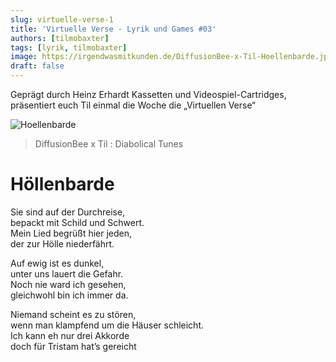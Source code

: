 ```yaml
---
slug: virtuelle-verse-1
title: 'Virtuelle Verse - Lyrik und Games #03'
authors: [tilmobaxter]
tags: [lyrik, tilmobaxter]
image: https://irgendwasmitkunden.de/DiffusionBee-x-Til-Hoellenbarde.jpg
draft: false
---
```


Geprägt durch Heinz Erhardt Kassetten und Videospiel-Cartridges, präsentiert euch Til einmal die Woche die „Virtuellen Verse“
<!--truncate-->

![Hoellenbarde](https://irgendwasmitkunden.de/DiffusionBee-x-Til-Hoellenbarde.jpg)
> DiffusionBee x Til : Diabolical Tunes

# Höllenbarde

Sie sind auf der Durchreise, <br/>
bepackt mit Schild und Schwert. <br/>
Mein Lied begrüßt hier jeden, <br/>
der zur Hölle niederfährt. <br/>

Auf ewig ist es dunkel, <br/>
unter uns lauert die Gefahr. <br/>
Noch nie ward ich gesehen, <br/>
gleichwohl bin ich immer da. <br/>

Niemand scheint es zu stören, <br/> 
wenn man klampfend um die Häuser schleicht. <br/>
Ich kann eh nur drei Akkorde <br/> 
doch für Tristam hat’s gereicht <br/>

